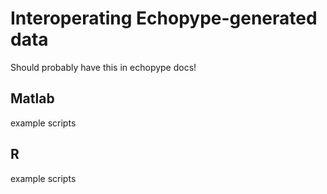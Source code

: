 # Interoperating Echopype-generated data

Should probably have this in echopype docs!


## Matlab

example scripts


## R

example scripts